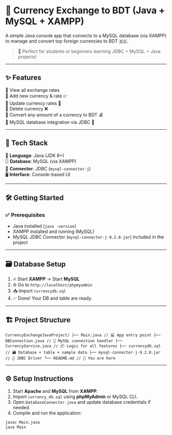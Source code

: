 # 💱 Currency Exchange to BDT (Java + MySQL + XAMPP)

A simple Java console app that connects to a MySQL database (via XAMPP) to manage and convert top foreign currencies to BDT 🇧🇩.

> 🎯 Perfect for students or beginners learning JDBC + MySQL + Java projects!

---

## ✨ Features

🔹 View all exchange rates  
🔹 Add new currency & rate 💹  
🔹 Update currency rates 🔧  
🔹 Delete currency ❌  
🔹 Convert any amount of a currency to BDT 💰  
🔹 MySQL database integration via JDBC 🔗  

---

## 🧰 Tech Stack

🧠 **Language**: Java (JDK 8+)  
🗄️ **Database**: MySQL (via XAMPP)  
🔌 **Connector**: JDBC (`mysql-connector-j`)  
🖥️ **Interface**: Console-based UI  

---

## 🛠️ Getting Started

### ✅ Prerequisites

- Java installed (`java -version`)
- XAMPP installed and running (MySQL)
- MySQL JDBC Connector (`mysql-connector-j-9.2.0.jar`) included in the project

---

## 🗃️ Database Setup

1. 🔥 Start **XAMPP** → Start **MySQL**
2. 🌐 Go to `http://localhost/phpmyadmin`
3. 📥 Import `currencydb.sql`
4. ✅ Done! Your DB and table are ready.

---

## 🏗️ Project Structure

``` CurrencyExchangeJavaProject/ ├── Main.java // 💻 App entry point ├── DBConnection.java // 🔌 MySQL connection handler ├── CurrencyService.java // 📦 Logic for all features ├── currencydb.sql // 🗃️ Database + table + sample data ├── mysql-connector-j-9.2.0.jar // 🧪 JDBC Driver └── README.md // 📖 You are here ```

---

## ⚙️ Setup Instructions

1. Start **Apache** and **MySQL** from **XAMPP**.
2. Import `currency_db.sql` using **phpMyAdmin** or MySQL CLI.
3. Open `DatabaseConnector.java` and update database credentials if needed.
4. Compile and run the application:

```bash
javac Main.java
java Main


